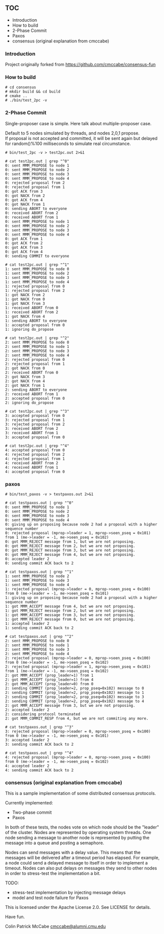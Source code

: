 ## TOC

* Introduction
* How to build
* 2-Phase Commit
* Paxos
* consensus (original explanation from cmccabe)

### Introduction

Project originally forked from https://github.com/cmccabe/consensus-fun

### How to build

```
# cd consensus
# mkdir build && cd build
# cmake ..
# ./bin/test_2pc -v
```

### 2-Phase Commit

Single-proposer case is simple. Here talk about multiple-proposer case.  

Default to 5 nodes simulated by threads, and nodes 2,0,1 propose.  
If proposal is not accepted and committed, it will be sent again but delayed for random()%100 milliseconds to simulate real circumstance. 

```
# bin/test_2pc -v > test2pc.out 2>&1

# cat test2pc.out | grep "^0"
0: sent MMM_PROPOSE to node 1
0: sent MMM_PROPOSE to node 2
0: sent MMM_PROPOSE to node 3
0: sent MMM_PROPOSE to node 4
0: rejected proposal from 2
0: rejected proposal from 1
0: got ACK from 3
0: got NACK from 2
0: got ACK from 4
0: got NACK from 1
0: sending ABORT to everyone
0: received ABORT from 2
0: received ABORT from 1
0: sent MMM_PROPOSE to node 1
0: sent MMM_PROPOSE to node 2
0: sent MMM_PROPOSE to node 3
0: sent MMM_PROPOSE to node 4
0: got ACK from 1
0: got ACK from 2
0: got ACK from 3
0: got ACK from 4
0: sending COMMIT to everyone

# cat test2pc.out | grep "^1"
1: sent MMM_PROPOSE to node 0
1: sent MMM_PROPOSE to node 2
1: sent MMM_PROPOSE to node 3
1: sent MMM_PROPOSE to node 4
1: rejected proposal from 0
1: rejected proposal from 2
1: got NACK from 2
1: got NACK from 0
1: got NACK from 3
1: received ABORT from 0
1: received ABORT from 2
1: got NACK from 4
1: sending ABORT to everyone
1: accepted proposal from 0
1: ignoring do_propose

# cat test2pc.out | grep "^2"
2: sent MMM_PROPOSE to node 0
2: sent MMM_PROPOSE to node 1
2: sent MMM_PROPOSE to node 3
2: sent MMM_PROPOSE to node 4
2: rejected proposal from 0
2: rejected proposal from 1
2: got NACK from 0
2: received ABORT from 0
2: got NACK from 3
2: got NACK from 4
2: got NACK from 1
2: sending ABORT to everyone
2: received ABORT from 1
2: accepted proposal from 0
2: ignoring do_propose

# cat test2pc.out | grep "^3"
3: accepted proposal from 0
3: rejected proposal from 1
3: rejected proposal from 2
3: received ABORT from 2
3: received ABORT from 1
3: accepted proposal from 0

# cat test2pc.out | grep "^4"
4: accepted proposal from 0
4: rejected proposal from 2
4: rejected proposal from 1
4: received ABORT from 2
4: received ABORT from 1
4: accepted proposal from 0
```

### paxos

```
# bin/test_paxos -v > testpaxos.out 2>&1 

# cat testpaxos.out | grep "^0"
0: sent MMM_PROPOSE to node 1
0: sent MMM_PROPOSE to node 2
0: sent MMM_PROPOSE to node 3
0: sent MMM_PROPOSE to node 4
0: giving up on proposing because node 2 had a proposal with a higher sequence number
0: rejected proposal (mprop->leader = 1, mprop->seen_pseq = 0x101) from 1 (me->leader = -1, me->seen_pseq = 0x102)
0: got MMM_REJECT message from 1, but we are not proposing.
0: got MMM_REJECT message from 2, but we are not proposing.
0: got MMM_REJECT message from 3, but we are not proposing.
0: got MMM_REJECT message from 4, but we are not proposing.
0: accepted leader 2
0: sending commit ACK back to 2

# cat testpaxos.out | grep "^1"
1: sent MMM_PROPOSE to node 2
1: sent MMM_PROPOSE to node 3
1: sent MMM_PROPOSE to node 4
1: rejected proposal (mprop->leader = 0, mprop->seen_pseq = 0x100) from 0 (me->leader = -1, me->seen_pseq = 0x101)
1: giving up on proposing because node 2 had a proposal with a higher sequence number
1: got MMM_ACCEPT message from 4, but we are not proposing.
1: got MMM_REJECT message from 2, but we are not proposing.
1: got MMM_ACCEPT message from 3, but we are not proposing.
1: got MMM_REJECT message from 0, but we are not proposing.
1: accepted leader 2
1: sending commit ACK back to 2

# cat testpaxos.out | grep "^2"
2: sent MMM_PROPOSE to node 0
2: sent MMM_PROPOSE to node 1
2: sent MMM_PROPOSE to node 3
2: sent MMM_PROPOSE to node 4
2: rejected proposal (mprop->leader = 0, mprop->seen_pseq = 0x100) from 0 (me->leader = -1, me->seen_pseq = 0x102)
2: rejected proposal (mprop->leader = 1, mprop->seen_pseq = 0x101) from 1 (me->leader = -1, me->seen_pseq = 0x102)
2: got MMM_ACCEPT (prop_leader=1) from 1
2: got MMM_ACCEPT (prop_leader=1) from 4
2: got MMM_ACCEPT (prop_leader=0) from 0
2: sending COMMIT (prop_leader=2, prop_pseq=0x102) message to 0
2: sending COMMIT (prop_leader=2, prop_pseq=0x102) message to 1
2: sending COMMIT (prop_leader=2, prop_pseq=0x102) message to 3
2: sending COMMIT (prop_leader=2, prop_pseq=0x102) message to 4
2: got MMM_ACCEPT message from 3, but we are not proposing.
2: accepted leader 2
2: considering protocol terminated
2: got MMM_COMMIT_RESP from 4, but we are not commiting any more.

# cat testpaxos.out | grep "^3"
3: rejected proposal (mprop->leader = 0, mprop->seen_pseq = 0x100) from 0 (me->leader = -1, me->seen_pseq = 0x101)
3: accepted leader 2
3: sending commit ACK back to 2

# cat testpaxos.out | grep "^4"
4: rejected proposal (mprop->leader = 0, mprop->seen_pseq = 0x100) from 0 (me->leader = -1, me->seen_pseq = 0x102)
4: accepted leader 2
4: sending commit ACK back to 2
```

### consensus (original explanation from cmccabe)

This is a sample implementation of some distributed consensus protocols.

Currently implemented:
* Two-phase commit
* Paxos

In both of these tests, the nodes vote on which node should be the "leader" of
the cluster.  Nodes are represented by operating system threads.  One node
sending a message to another node is represented by putting the message into a
queue and posting a semaphore.

Nodes can send messages with a delay value.  This means that the messages will
be delivered after a timeout period has elapsed.  For example, a node could
send a delayed message to itself in order to implement a timeout.  Nodes can
also put delays on messages they send to other nodes in order to stress-test
the implementation a bit.

TODO:
* stress-test implementation by injecting message delays
* model and test node failure for Paxos

This is licensed under the Apache License 2.0.  See LICENSE for details.

Have fun.

Colin Patrick McCabe
cmccabe@alumni.cmu.edu
